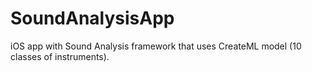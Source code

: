 # SoundAnalysisApp

iOS app with Sound Analysis framework that uses CreateML model (10 classes of instruments).